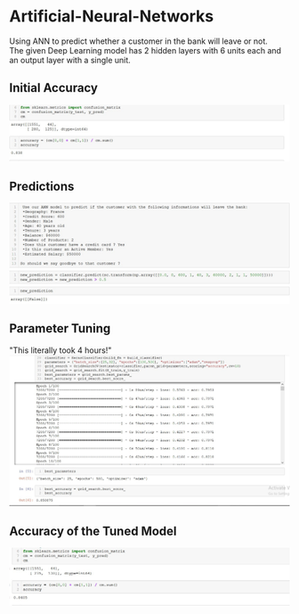 # Artificial-Neural-Networks
Using ANN to predict whether a customer in the bank will leave or not.                                                               
The given Deep Learning model has 2 hidden layers with 6 units each and an output layer with a single unit.                               

## Initial Accuracy
![](/Screenshot_1.jpg)

## Predictions
![](/Screenshot_2.jpg)

## Parameter Tuning                                          
"This literally took 4 hours!"                                                                          
![](/Screenshot_3.jpg)

## Accuracy of the Tuned Model                                     
![](/Screenshot_4.jpg)
 
